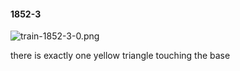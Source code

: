 #### 1852-3
![train-1852-3-0.png](https://github.com/lil-lab/nlvr/raw/master/nlvr/train/images/30/train-1852-3-0.png "train-1852-3-0.png")

there is exactly one yellow triangle touching the base